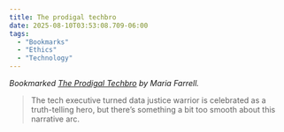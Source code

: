 ```yaml
---
title: The prodigal techbro
date: 2025-08-10T03:53:08.709-06:00
tags:
  - "Bookmarks"
  - "Ethics"
  - "Technology"
---
```


<div class="u-bookmark-of h-cite">
<p><i>Bookmarked <a class="u-url p-name" href="https://conversationalist.org/2020/03/05/the-prodigal-techbro/">The Prodigal Techbro</a> by <span class="p-author">Maria Farrell</span>.</i></p>
</div>

<div class="e-content">
<blockquote>The tech executive turned data justice warrior is celebrated as a truth-telling hero, but there’s something a bit too smooth about this narrative arc.</blockquote>
</div>